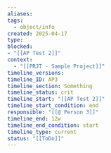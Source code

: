 ```yaml
---
aliases: 
tags:
  - object/info
created: 2025-04-17
type: 
blocked: 
- "[[AP Test 2]]"
context:
  - "[[PRJT - Sample Project]]"
timeline_versions:
timeline_ID: AP3
timeline_section: Something
timeline_status: crit
timeline_start: "[[AP Test 2]]"
timeline_start_condition: end
responsible: "[[@ Person 3]]"
timeline_end: 12w
timeline_end_condition: start
timeline_type: current
status: "[[ToDo]]"
---
```

